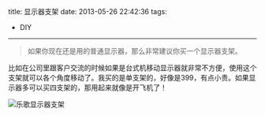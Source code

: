title: 显示器支架
date: 2013-05-26 22:42:36
tags:
- DIY
---

> 如果你现在还是用的普通显示器，那么非常建议你买一个显示器支架。

<!-- more -->

比如在公司里跟客户交流的时候如果是台式机移动显示器就非常不方便，使用这个支架就可以各个角度移动了。我买的是单支架的，好像是399，有点小贵。如果显示器多可以买四支架的，那用起来就像是开飞机了！

![乐歌显示器支架](http://wufeifei.com/img/display_stand.jpg)
